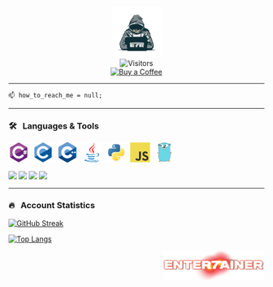 <p align="center"><img src="e7r.png"  alt="Welcome" width="100"/><br /><img src="https://komarev.com/ghpvc/?username=enter7ainer&style=flat-square&color=orange" alt="Visitors"/><br /><a href="./Donate.md" target="_blank"><img src="https://cdn.buymeacoffee.com/buttons/default-orange.png" alt="Buy a Coffee" height="41" width="174"></a></p>

---

    📫 how_to_reach_me = null;

---

### 🛠 &nbsp; Languages & Tools

<p>
<img src="https://github.com/devicons/devicon/blob/master/icons/csharp/csharp-original.svg" title="csharp" alt="csharp" width="40" height="40"/>&nbsp;
<img src="https://github.com/devicons/devicon/blob/master/icons/c/c-original.svg" title="c" alt="c" width="40" height="40"/>&nbsp;
<img src="https://github.com/devicons/devicon/blob/master/icons/cplusplus/cplusplus-original.svg" title="cplusplus" alt="cplusplus" width="40" height="40"/>&nbsp;
<img src="https://github.com/devicons/devicon/blob/master/icons/java/java-original.svg" title="java" alt="java" width="40" height="40"/>&nbsp;
<img src="https://github.com/devicons/devicon/blob/master/icons/python/python-original.svg" title="python" alt="python" width="40" height="40"/>&nbsp;
<img src="https://github.com/devicons/devicon/blob/master/icons/javascript/javascript-original.svg" title="JavaScript" alt="JavaScript" width="40" height="40"/>&nbsp;
<img src="https://github.com/devicons/devicon/blob/master/icons/go/go-original.svg" title="go" alt="go" width="40" height="40"/>&nbsp;

  ![](https://img.shields.io/badge/OS-Windows-informational?style=flat&logo=windows&logoColor=white&color=2bbc8a)
  ![](https://img.shields.io/badge/Editor-Visual_Studio-informational?style=flat&logo=visualstudio&logoColor=white&color=2bbc8a)
  ![](https://img.shields.io/badge/Editor-Visual_Studio_Code-informational?style=flat&logo=visualstudiocode&logoColor=white&color=2bbc8a)
  ![](https://img.shields.io/badge/Editor-IntelliJ_IDEA-2ea44f?style=flat&logo=IntelliJ+IDEA&logoColor=white&color=2bbc8a)
</p>

---

### 🔥 &nbsp; Account Statistics
[![GitHub Streak](http://github-readme-streak-stats.herokuapp.com?user=enter7ainer&theme=dark&background=000000)](https://git.io/streak-stats)

[![Top Langs](https://github-readme-stats.vercel.app/api/top-langs/?username=enter7ainer&layout=compact&theme=vision-friendly-dark)](https://github.com/anuraghazra/github-readme-stats)

<p align="right"><img src="enter7ainer.png" alt="Visit Enter7ainer.com" width="200"/></p>
